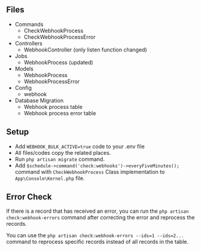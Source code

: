 ## Files

- Commands
  - CheckWebhookProcess
  - CheckWebhookProcessError
- Controllers
  - WebhookController (only listen function changed)
- Jobs
  - WebhookProcess (updated)
- Models
  - WebhookProcess
  - WebhookProcessError
- Config
  - webhook
- Database Migration
  - Webhook process table
  - Webhook process error table

## Setup

- Add `WEBHOOK_BULK_ACTIVE=true` code to your .env file
- All files/codes copy the related places.
- Run `php artisan migrate` command.
- Add `$schedule->command('check:webhooks')->everyFiveMinutes();` command with `CheckWebhookProcess` Class implementation to `App\Console\Kernel.php` file.

## Error Check

If there is a record that has received an error, you can run the `php artisan check:webhook-errors` command after correcting the error and reprocess the records.

You can use the `php artisan check:webhook-errors --ids=1 --ids=2...` command to reprocess specific records instead of all records in the table.